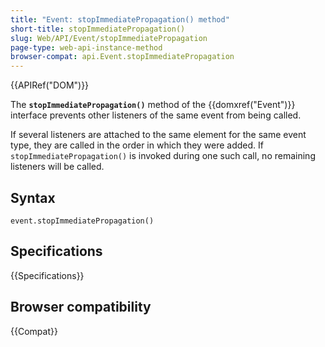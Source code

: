 ```yaml
---
title: "Event: stopImmediatePropagation() method"
short-title: stopImmediatePropagation()
slug: Web/API/Event/stopImmediatePropagation
page-type: web-api-instance-method
browser-compat: api.Event.stopImmediatePropagation
---
```


{{APIRef("DOM")}}

The **`stopImmediatePropagation()`** method of the
{{domxref("Event")}} interface prevents other listeners of the same event from being
called.

If several listeners are attached to the same element for the same event type, they are
called in the order in which they were added. If `stopImmediatePropagation()`
is invoked during one such call, no remaining listeners will be called.

## Syntax

```js-nolint
event.stopImmediatePropagation()
```

## Specifications

{{Specifications}}

## Browser compatibility

{{Compat}}
